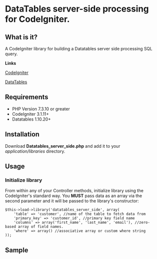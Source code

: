 # DataTables server-side processing for CodeIgniter.
## What is it?
A CodeIgniter library for building a Datatables server side processing SQL query.

**Links**

[CodeIgniter](https://codeigniter.com/)

[DataTables](https://datatables.net/)
## Requirements
- PHP Version 7.3.10 or greater
- CodeIgniter 3.1.11+
- Datatables 1.10.20+
## Installation
Download **Datatables_server_side.php** and add it to your *application/libraries* directory.
## Usage
### Initialize library
From within any of your Controller methods, initialize library using the CodeIgniter's standard way. You **MUST** pass data as an array via the second parameter and it will be passed to the library's constructor:
```
$this->load->library('datatables_server_side', array(
	'table' => 'customer', //name of the table to fetch data from
	'primary_key' => 'customer_id', //primary key field name
	'columns' => array('first_name', 'last_name', 'email'), //zero-based array of field names. 
	'where' => array() //associative array or custom where string
));
```
## Sample